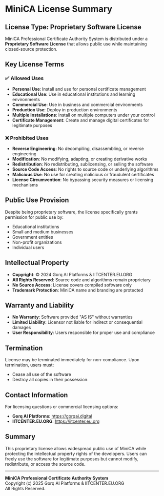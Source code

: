 # MiniCA License Summary

## License Type: Proprietary Software License

MiniCA Professional Certificate Authority System is distributed under a **Proprietary Software License** that allows public use while maintaining closed-source protection.

## Key License Terms

### ✅ **Allowed Uses**
- **Personal Use**: Install and use for personal certificate management
- **Educational Use**: Use in educational institutions and learning environments
- **Commercial Use**: Use in business and commercial environments
- **Production Use**: Deploy in production environments
- **Multiple Installations**: Install on multiple computers under your control
- **Certificate Management**: Create and manage digital certificates for legitimate purposes

### ❌ **Prohibited Uses**
- **Reverse Engineering**: No decompiling, disassembling, or reverse engineering
- **Modification**: No modifying, adapting, or creating derivative works
- **Redistribution**: No redistributing, sublicensing, or selling the software
- **Source Code Access**: No rights to source code or underlying algorithms
- **Malicious Use**: No use for creating malicious or fraudulent certificates
- **License Circumvention**: No bypassing security measures or licensing mechanisms

## Public Use Provision

Despite being proprietary software, the license specifically grants permission for public use by:
- Educational institutions
- Small and medium businesses
- Government entities
- Non-profit organizations
- Individual users

## Intellectual Property

- **Copyright**: © 2024 Gorq AI Platforms & IITCENTER.EU.ORG
- **All Rights Reserved**: Source code and algorithms remain proprietary
- **No Source Access**: License covers compiled software only
- **Trademark Protection**: MiniCA name and branding are protected

## Warranty and Liability

- **No Warranty**: Software provided "AS IS" without warranties
- **Limited Liability**: Licensor not liable for indirect or consequential damages
- **User Responsibility**: Users responsible for proper use and compliance

## Termination

License may be terminated immediately for non-compliance. Upon termination, users must:
- Cease all use of the software
- Destroy all copies in their possession

## Contact Information

For licensing questions or commercial licensing options:
- **Gorq AI Platforms**: https://gorqai.digital
- **IITCENTER.EU.ORG**: https://iitcenter.eu.org

## Summary

This proprietary license allows widespread public use of MiniCA while protecting the intellectual property rights of the developers. Users can freely use the software for legitimate purposes but cannot modify, redistribute, or access the source code.

---
**MiniCA Professional Certificate Authority System**  
Copyright (c) 2025 Gorq AI Platforms & IITCENTER.EU.ORG  
All Rights Reserved.

